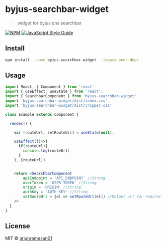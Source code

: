 # byjus-searchbar-widget

> widget for byjus qna searchbar

[![NPM](https://img.shields.io/npm/v/byjus-searchbar-widget.svg)](https://www.npmjs.com/package/byjus-searchbar-widget) [![JavaScript Style Guide](https://img.shields.io/badge/code_style-standard-brightgreen.svg)](https://standardjs.com)

## Install

```bash
npm install --save byjus-searchbar-widget --legacy-peer-deps
```

## Usage

```jsx
import React, { Component } from 'react'
import { useEffect, useState } from 'react';
import { SearchbarComponent } from 'byjus-searchbar-widget'
import 'byjus-searchbar-widget/dist/index.css'
import 'byjus-searchbar-widget/dist/cropper.css'

class Example extends Component {

  render() {

    var [routeUrl, setRouteUrl] = useState(null);

    useEffect(()=>{
      if(routeUrl){
        console.log(routeUrl)
      }
    }, [routeUrl])


    return <SearchbarComponent
        apiEndpoint = 'API_ENDPOINT' //String
        userToken = 'USER TOKEN' //String
        origin = 'ORIGIN' //String
        authKey = 'AUTH KEY' //String
        setRouteUrl = {el => setRouteUrl(el)} //Output url for redirection
    />
  }
}
```

## License

MIT © [arjunramesan01](https://github.com/arjunramesan01)
